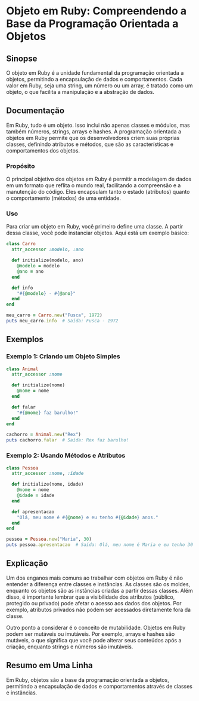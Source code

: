 <!--
Meta Description: # Objeto em Ruby: Compreendendo a Base da Programação Orientada a Objetos ## Sinopse O objeto em Ruby é a unidade fundamental da programação orientada...
Meta Keywords: ruby, objetos, nome, end, que
-->

# Objeto em Ruby: Compreendendo a Base da Programação Orientada a Objetos

## Sinopse
O objeto em Ruby é a unidade fundamental da programação orientada a objetos, permitindo a encapsulação de dados e comportamentos. Cada valor em Ruby, seja uma string, um número ou um array, é tratado como um objeto, o que facilita a manipulação e a abstração de dados.

## Documentação
Em Ruby, tudo é um objeto. Isso inclui não apenas classes e módulos, mas também números, strings, arrays e hashes. A programação orientada a objetos em Ruby permite que os desenvolvedores criem suas próprias classes, definindo atributos e métodos, que são as características e comportamentos dos objetos.

### Propósito
O principal objetivo dos objetos em Ruby é permitir a modelagem de dados em um formato que reflita o mundo real, facilitando a compreensão e a manutenção do código. Eles encapsulam tanto o estado (atributos) quanto o comportamento (métodos) de uma entidade.

### Uso
Para criar um objeto em Ruby, você primeiro define uma classe. A partir dessa classe, você pode instanciar objetos. Aqui está um exemplo básico:

```ruby
class Carro
  attr_accessor :modelo, :ano

  def initialize(modelo, ano)
    @modelo = modelo
    @ano = ano
  end

  def info
    "#{@modelo} - #{@ano}"
  end
end

meu_carro = Carro.new("Fusca", 1972)
puts meu_carro.info  # Saída: Fusca - 1972
```

## Exemplos

### Exemplo 1: Criando um Objeto Simples
```ruby
class Animal
  attr_accessor :nome

  def initialize(nome)
    @nome = nome
  end

  def falar
    "#{@nome} faz barulho!"
  end
end

cachorro = Animal.new("Rex")
puts cachorro.falar  # Saída: Rex faz barulho!
```

### Exemplo 2: Usando Métodos e Atributos
```ruby
class Pessoa
  attr_accessor :nome, :idade

  def initialize(nome, idade)
    @nome = nome
    @idade = idade
  end

  def apresentacao
    "Olá, meu nome é #{@nome} e eu tenho #{@idade} anos."
  end
end

pessoa = Pessoa.new("Maria", 30)
puts pessoa.apresentacao  # Saída: Olá, meu nome é Maria e eu tenho 30 anos.
```

## Explicação
Um dos enganos mais comuns ao trabalhar com objetos em Ruby é não entender a diferença entre classes e instâncias. As classes são os moldes, enquanto os objetos são as instâncias criadas a partir dessas classes. Além disso, é importante lembrar que a visibilidade dos atributos (público, protegido ou privado) pode afetar o acesso aos dados dos objetos. Por exemplo, atributos privados não podem ser acessados diretamente fora da classe.

Outro ponto a considerar é o conceito de mutabilidade. Objetos em Ruby podem ser mutáveis ou imutáveis. Por exemplo, arrays e hashes são mutáveis, o que significa que você pode alterar seus conteúdos após a criação, enquanto strings e números são imutáveis.

## Resumo em Uma Linha
Em Ruby, objetos são a base da programação orientada a objetos, permitindo a encapsulação de dados e comportamentos através de classes e instâncias.